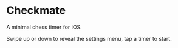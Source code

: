 # Checkmate
A minimal chess timer for iOS.

Swipe up or down to reveal the settings menu, tap a timer to start.
